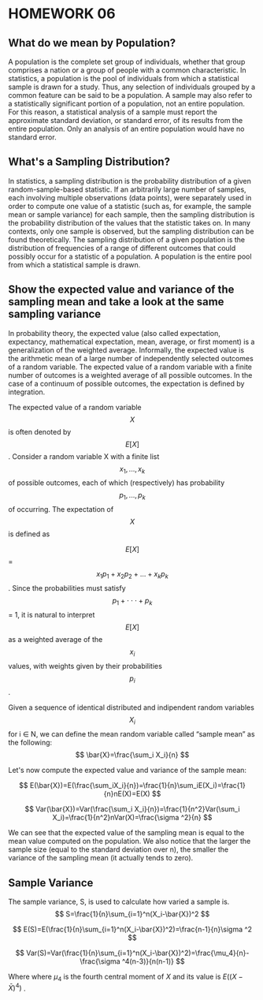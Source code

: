 # HOMEWORK 06

<script type="text/x-mathjax-config">
    MathJax.Hub.Config({
      tex2jax: {
        skipTags: ['script', 'noscript', 'style', 'textarea', 'pre'],
        inlineMath: [['\\(','\\)'], ['$', '$']],
        displayMath: [ ['$$','$$'], ["\\[","\\]"] ],
      }
    });
  </script>
  <script src="https://cdn.mathjax.org/mathjax/latest/MathJax.js?config=TeX-AMS-MML_HTMLorMML" type="text/javascript"></script>

## What do we mean by Population?

A population is the complete set group of individuals, whether that group comprises a nation or a group of people with a common characteristic.
In statistics, a population is the pool of individuals from which a statistical sample is drawn for a study. Thus, any selection of individuals grouped by a common feature can be said to be a population. A sample may also refer to a statistically significant portion of a population, not an entire population. For this reason, a statistical analysis of a sample must report the approximate standard deviation, or standard error, of its results from the entire population. Only an analysis of an entire population would have no standard error.

## What's a Sampling Distribution?

In statistics, a sampling distribution is the probability distribution of a given random-sample-based statistic. If an arbitrarily large number of samples, each involving multiple observations (data points), were separately used in order to compute one value of a statistic (such as, for example, the sample mean or sample variance) for each sample, then the sampling distribution is the probability distribution of the values that the statistic takes on. In many contexts, only one sample is observed, but the sampling distribution can be found theoretically. The sampling distribution of a given population is the distribution of frequencies of a range of different outcomes that could possibly occur for a statistic of a population. A population is the entire pool from which a statistical sample is drawn. 

## Show the expected value and variance of the sampling mean and take a look at the same sampling variance

In probability theory, the expected value (also called expectation, expectancy, mathematical expectation, mean, average, or first moment) is a generalization of the weighted average. Informally, the expected value is the arithmetic mean of a large number of independently selected outcomes of a random variable.
The expected value of a random variable with a finite number of outcomes is a weighted average of all possible outcomes. In the case of a continuum of possible outcomes, the expectation is defined by integration. 

The expected value of a random variable $$X$$ is often denoted by $$E[X]$$.
Consider a random variable X with a finite list $$x_1, ..., x_k$$ of possible outcomes, each of which (respectively) has probability $$p_1, ..., p_k$$ of occurring. The expectation of $$X$$ is defined as 

$$E[X]$$ = $$x_1p_1+x_2p_2+...+x_kp_k$$.
Since the probabilities must satisfy $$p_1 + ⋅⋅⋅ + p_k$$ = 1, it is natural to interpret $$E[X]$$ as a weighted average of the $$x_i$$ values, with weights given by their probabilities $$p_i$$.

Given a sequence of identical distributed and indipendent random variables $$X_i$$ for i ∈ N, we can define the mean random variable called “sample mean” as the following:
$$
\bar{X}=\frac{\sum_i X_i}{n}
$$

Let's now compute the expected value and variance of the sample mean:

$$
E(\bar{X})=E(\frac{\sum_iX_i}{n})=\frac{1}{n}\sum_iE(X_i)=\frac{1}{n}nE(X)=E(X)
$$

$$
Var(\bar{X})=Var(\frac{\sum_i X_i}{n})=\frac{1}{n^2}Var(\sum_i X_i)=\frac{1}{n^2}nVar(X)=\frac{\sigma ^2}{n}
$$

We can see that the expected value of the sampling mean is equal to the mean value computed on the population. We also notice that the larger the sample size (equal to the standard deviation over n), the smaller the variance of the sampling mean (it actually tends to zero).

## Sample Variance

The sample variance, S, is used to calculate how varied a sample is.
$$
S=\frac{1}{n}\sum_{i=1}^n(X_i-\bar{X})^2
$$

$$
E(S)=E(\frac{1}{n}\sum_{i=1}^n(X_i-\bar{X})^2)=\frac{n-1}{n}\sigma ^2
$$

$$
Var(S)=Var(\frac{1}{n}\sum_{i=1}^n(X_i-\bar{X})^2)=\frac{\mu_4}{n}-\frac{\sigma ^4(n-3)}{n(n-1)}
$$

Where where $\mu_4$ is the fourth central moment of $X$ and its value is $E((X-\bar{X})^4)$ .
